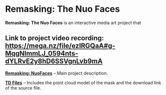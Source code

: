 # Remasking: The Nuo Faces

**Remasking: The Nuo Faces** is an interactive media art project that 

## Link to project video recording: https://mega.nz/file/ezIRGQaA#g-MqgNlmmLJ_0594nts-dYLRvE2y8hD6SSVgnLvb9mA

**[Remasking: NuoFaces]()** – Main project description.

**[TD Files](https://github.com/Mingzhao-Du/Remasking-NuoFaces-Interactive-Art/tree/main/TD%20Files)** – Includes the point cloud model of the mask and the download link of the source file.
